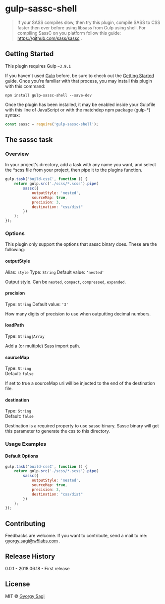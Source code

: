 # gulp-sassc-shell

> If your SASS compiles slow, then try this plugin, compile SASS to CSS faster then ever before using libsass from Gulp using shell.
For compiling SassC on you platform follow this guide: https://github.com/sass/sassc .

## Getting Started
This plugin requires Gulp `~3.9.1`

If you haven't used [Gulp](https://gulpjs.com/) before, 
be sure to check out the [Getting Started](https://github.com/gulpjs/gulp/blob/master/docs/getting-started.md) guide.
Once you're familiar with that process, you may install this plugin with this command:

```shell
npm install gulp-sassc-shell --save-dev
```

Once the plugin has been installed, it may be enabled inside your
Gulpfile with this line of JavaScript or with the matchdep npm package (gulp-*) syntax:

```js
const sassc = require('gulp-sassc-shell');
```

## The sassc task

### Overview
In your project's directory, add a task with any name you want, and select the *scss file from your project, then pipe it to
the plugins function. 

```js
gulp.task('build-cssC', function () {
	return gulp.src('./scss/*.scss').pipe(
		sassc({
			outputStyle: 'nested',
			sourceMap: true,
			precision: 3,
			destination: "css/dist"
		})
	);
});
```

### Options
This plugin only support the options that sassc binary does. These are the following:

#### outputStyle
Alias: `style`
Type: `String`
Default value: `'nested'`

Output style. Can be `nested`, `compact`, `compressed`, `expanded`.

#### precision
Type: `String`
Default value: `'3'`

How many digits of precision to use when outputting decimal numbers.

#### loadPath
Type: `String|Array`

Add a (or multiple) Sass import path.

#### sourceMap
Type: `String`  
Default: `false`

If set to true a sourceMap uri will be injected to the end of the destination file.

#### destination
Type: `String`  
Default: `false`

Destination is a required property to use sassc binary. Sassc binary will get this parameter to generate the css to this directory.

### Usage Examples

#### Default Options

```js
gulp.task('build-cssC', function () {
	return gulp.src('./scss/*.scss').pipe(
		sassc({
			outputStyle: 'nested',
			sourceMap: true,
			precision: 3,
			destination: "css/dist"
		})
	);
});
```

## Contributing
Feedbacks are welcome.
If you want to contribute, send a mail to me: gyorgy.sagi@w5labs.com .

## Release History
0.0.1 - 2018.06.18 - First release

## License

MIT © [Gyorgy Sagi](http://w5labs.com)
